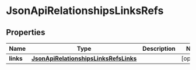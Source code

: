 
# JsonApiRelationshipsLinksRefs

## Properties
Name | Type | Description | Notes
------------ | ------------- | ------------- | -------------
**links** | [**JsonApiRelationshipsLinksRefsLinks**](JsonApiRelationshipsLinksRefsLinks.md) |  |  [optional]




